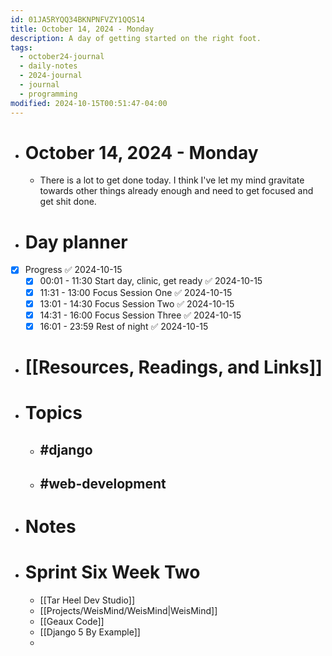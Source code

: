 ```yaml
---
id: 01JA5RYQQ34BKNPNFVZY1QQS14
title: October 14, 2024 - Monday
description: A day of getting started on the right foot.
tags:
  - october24-journal
  - daily-notes
  - 2024-journal
  - journal
  - programming
modified: 2024-10-15T00:51:47-04:00
---
```

- # October 14, 2024 - Monday
	- There is a lot to get done today. I think I've let my mind gravitate towards other things already enough and need to get focused and get shit done.

- # Day planner
- [x] Progress ✅ 2024-10-15
	- [x] 00:01 - 11:30 Start day, clinic, get ready ✅ 2024-10-15
	- [x] 11:31 - 13:00 Focus Session One ✅ 2024-10-15
	- [x] 13:01 - 14:30 Focus Session Two ✅ 2024-10-15
	- [x] 14:31 - 16:00 Focus Session Three ✅ 2024-10-15
	- [x] 16:01 - 23:59 Rest of night ✅ 2024-10-15

- # [[Resources, Readings, and Links]]

- # Topics
	- ## #django 
	- ## #web-development 

- # Notes

- # Sprint Six Week Two
	- [[Tar Heel Dev Studio]]
	- [[Projects/WeisMind/WeisMind|WeisMind]]
	- [[Geaux Code]]
	- [[Django 5 By Example]]
	- 